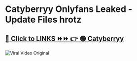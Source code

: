 
 # Catyberryy Onlyfans Leaked - Update Files hrotz

## <h2><a href="https://clipsfans.com/Catyberryy&ref=git">🔗 Click to LINKS ⏩⏩ 👉 🟢 Catyberryy </a></h2>

<a href="https://clipsfans.com/Catyberryy&ref=git" rel="nofollow" data-target="animated-image.originalLink"><img src="https://i.ibb.co.com/xMMVF88/686577567.gif" alt="Viral Video Original" style="max-width: 100%; display: inline-block;" data-target="animated-image.originalImage"></a>

